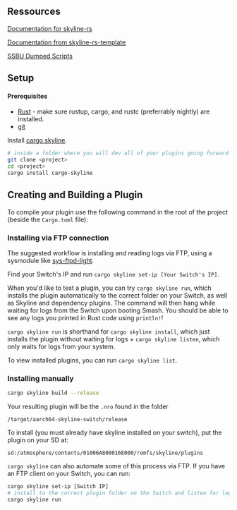 ## Ressources

[Documentation for skyline-rs](https://ultimate-research.github.io/skyline-rs-template/doc/skyline/index.html)

[Documentation from skyline-rs-template](https://github.com/ultimate-research/skyline-rs-template)

[SSBU Dumped Scripts](https://github.com/WuBoytH/SSBU-Dumped-Scripts/tree/ef9fcebd7e66dc53fa6a6f034e38e8ceb469342a)

## Setup

#### Prerequisites

* [Rust](https://www.rust-lang.org/install.html) - make sure rustup, cargo, and rustc (preferrably nightly) are installed.
* [git](https://git-scm.com/book/en/v2/Getting-Started-Installing-Git)

Install [cargo skyline](https://github.com/jam1garner/cargo-skyline).
```bash
# inside a folder where you will dev all of your plugins going forward
git clone <project>
cd <project>
cargo install cargo-skyline
```

## Creating and Building a Plugin

To compile your plugin use the following command in the root of the project (beside the `Cargo.toml` file):

### Installing via FTP connection

The suggested workflow is installing and reading logs via FTP, using a sysmodule like [sys-ftpd-light](https://github.com/cathery/sys-ftpd-light/releases).

Find your Switch's IP and run `cargo skyline set-ip [Your Switch's IP]`.

When you'd like to test a plugin, you can try `cargo skyline run`, which installs the plugin automatically to the correct folder on your Switch, as well as Skyline and dependency plugins. The command will then hang while waiting for logs from the Switch upon booting Smash. You should be able to see any logs you printed in Rust code using `println!`!

`cargo skyline run` is shorthand for `cargo skyline install`, which just installs the plugin without waiting for logs + `cargo skyline listen`, which only waits for logs from your system.

To view installed plugins, you can run `cargo skyline list`.

### Installing manually
 ```sh
 cargo skyline build --release
  ```
 Your resulting plugin will be the `.nro` found in the folder
```
/target/aarch64-skyline-switch/release
```
To install (you must already have skyline installed on your switch), put the plugin on your SD at:
```
sd:/atmosphere/contents/01006A800016E000/romfs/skyline/plugins
```

`cargo skyline` can also automate some of this process via FTP. If you have an FTP client on your Switch, you can run:
```sh
cargo skyline set-ip [Switch IP]
# install to the correct plugin folder on the Switch and listen for logs
cargo skyline run 
```
